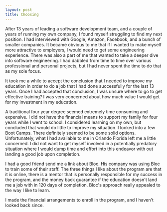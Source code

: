 ```yaml
---
layout: post
title: Choosing
---
```

After 13 years of leading a software development team, and a couple of years of running my own company, I found myself struggling to find my next position. I had interviewed with Google, Amazon, Facebook, and a bunch of smaller companies. It became obvious to me that if I wanted to make myself more attractive to employers, I would need to get some engineering experience. There was also a part of me that wanted to take a deeper dive into software engineering. I had dabbled from time to time over various professional and personal projects, but I had never spent the time to do that as my sole focus.

It took me a while to accept the conclusion that I needed to improve my education in order to do a job that I had done successfully for the last 13 years. Once I had accepted that conclusion, I was unsure where to go to get effective training? I was very concerned about how much value I would get for my investment in my education. 

A traditional four year degree seemed extremely time consuming and expensive. I did not have the financial means to support my family for four years while I went to school. I considered learning on my own, but concluded that would do little to improve my situation. I looked into a few Boot Camps. There definitely seemed to be some solid options. Unfortunately, what I had available to me in Orlando Florida left me a little concerned. I did not want to get myself involved in a potentially predatory situation where I would dump time and effort into this endeavor with out landing a good job upon completion.

I had a good friend send me a link about Bloc. His company was using Bloc to train some of their staff. The three things I like about the program are that it is online, there is a mentor that is personally responsible for my success in the program, and the money back guarantee if the education doesn't land me a job with in 120 days of completion. Bloc's approach really appealed to the way I like to learn. 

I made the financial arrangements to enroll in the program, and I haven't looked back since. 